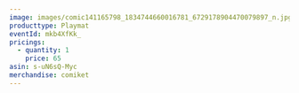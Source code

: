 ```yaml
---
image: images/comic141165798_1834744660016781_6729178904470079897_n.jpg
producttype: Playmat
eventId: mkb4XfKk_
pricings:
  - quantity: 1
    price: 65
asin: s-uN6sQ-Myc
merchandise: comiket
---
```

